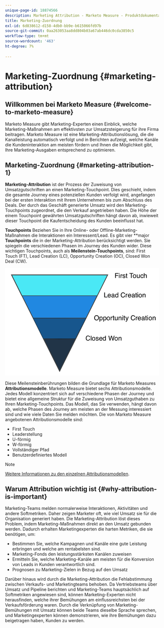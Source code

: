 ```yaml
---
unique-page-id: 18874566
description: Marketing Attribution - Marketo Measure - Produktdokumentation
title: Marketing-Zuordnung
exl-id: 6d838612-d158-4db0-bb9e-b615066fd97b
source-git-commit: 0aa263053aa8dd804b03a67ab446dc0cda3850c5
workflow-type: tm+mt
source-wordcount: '463'
ht-degree: 7%

---
```


# Marketing-Zuordnung {#marketing-attribution}

## Willkommen bei Marketo Measure {#welcome-to-marketo-measure}

Marketo Measure gibt Marketing-Experten einen Einblick, welche Marketing-Maßnahmen am effektivsten zur Umsatzsteigerung für ihre Firma beitragen. Marketo Measure ist eine Marketing-Attributionslösung, die die Kanalleistung automatisch verfolgt und in Berichten aufzeigt, welche Kanäle die Kundeninteraktion am meisten fördern und Ihnen die Möglichkeit gibt, Ihre Marketing-Ausgaben entsprechend zu optimieren.

## Marketing-Zuordnung {#marketing-attribution-1}

**Marketing-Attribution** ist der Prozess der Zuweisung von Umsatzgutschriften an einen Marketing-Touchpoint. Dies geschieht, indem die gesamte Journey eines potenziellen Kunden verfolgt wird, angefangen bei der ersten Interaktion mit Ihrem Unternehmen bis zum Abschluss des Deals. Der durch das Geschäft generierte Umsatz wird den Marketing-Touchpoints zugeordnet, die den Verkauf angetrieben haben. Die Höhe der einem Touchpoint gewährten Umsatzgutschriften hängt davon ab, inwieweit dieser Touchpoint die Kaufentscheidung des Kunden beeinflusst hat.

**Touchpoints** Beziehen Sie in Ihre Online- oder Offline-Marketing-Maßnahmen die Interaktionen ein Interessent/Lead. Es gibt vier **major **Touchpoints** die in der Marketing-Attribution berücksichtigt werden. Sie spiegeln die verschiedenen Phasen im Journey des Kunden wider. Diese wichtigen Touchpoints, auch als **Meilenstein-Touchpoints**, sind: First Touch (FT), Lead Creation (LC), Opportunity Creation (OC), Closed Won Deal (CW).

![](assets/1.png)

Diese Meilensteinberührungen bilden die Grundlage für Marketo Measures **Attributionsmodelle**. Marketo Measure bietet sechs Attributionsmodelle. Jedes Modell konzentriert sich auf verschiedene Phasen der Journey und bietet eine allgemeine Struktur für die Zuweisung von Umsatzguthaben zu Ihren Marketing-Touchpoints. Das Modell, das Sie verwenden, hängt davon ab, welche Phasen des Journey am meisten an der Messung interessiert sind und wie viele Daten Sie melden möchten. Die von Marketo Measure angebotenen Attributionsmodelle sind:

* First Touch
* Leaderstellung
* U-förmig
* W-förmig
* Vollständiger Pfad
* Benutzerdefiniertes Modell

>[!NOTE]
>
>[Weitere Informationen zu den einzelnen Attributionsmodellen](/help/introduction-to-marketo-measure/overview-resources/marketo-measure-attribution-models.md).

## Warum Attribution wichtig ist {#why-attribution-is-important}

Marketing-Teams melden normalerweise Interaktionen, Aktivitäten und andere Softmetriken. Daher zeigen Marketer oft, wie viel Umsatz sie für die Organisation generiert haben. Die Marketing-Attribution löst dieses Problem, indem Marketing-Maßnahmen direkt an den Umsatz gebunden werden. Dadurch erhalten Marketingexperten die harten Metriken, die sie benötigen, um:

* Bestimmen Sie, welche Kampagnen und Kanäle eine gute Leistung erbringen und welche am rentabelsten sind.
* Marketing-Fonds den leistungsstärksten Kanälen zuweisen
* Ermitteln Sie, welche Marketing-Kanäle am meisten für die Konversion von Leads in Kunden verantwortlich sind.
* Prognosen zu Marketing-Zielen in Bezug auf den Umsatz

Darüber hinaus wird durch die Marketing-Attribution die Fehlabstimmung zwischen Verkaufs- und Marketingteams behoben. Da Vertriebsteams über Umsatz und Pipeline berichten und Marketing-Teams hauptsächlich auf Softmetriken angewiesen sind, können Marketing-Experten nicht herausfinden, welche ihrer Bemühungen am einflussreichsten bei der Verkaufsförderung waren. Durch die Verknüpfung von Marketing-Bemühungen mit Umsatz können beide Teams dieselbe Sprache sprechen, und Marketingexperten können demonstrieren, wie ihre Bemühungen dazu beigetragen haben, Kunden zu werden.
